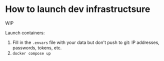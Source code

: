 # How to launch dev infrastructsure

WIP

Launch containers:

1. Fill in the `.envars` file with your data but don't push to git: IP addresses, passwords, tokens, etc.
2. `docker compose up`
